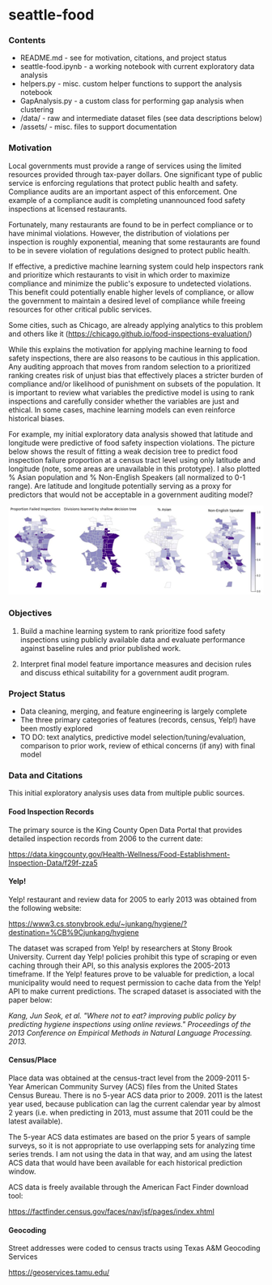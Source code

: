 # seattle-food

### Contents

- README.md - see for motivation, citations, and project status
- seattle-food.ipynb - a working notebook with current exploratory data analysis
- helpers.py - misc. custom helper functions to support the analysis notebook
- GapAnalysis.py - a custom class for performing gap analysis when clustering
- /data/ - raw and intermediate dataset files (see data descriptions below)
- /assets/ - misc. files to support documentation

### Motivation

Local governments must provide a range of services using the limited resources
provided through tax-payer dollars. One significant type of public service is
enforcing regulations that protect public health and safety. Compliance audits
are an important aspect of this enforcement. One example of a compliance audit
is completing unannounced food safety inspections at licensed restaurants.

Fortunately, many restaurants are found to be in perfect compliance or to have
minimal violations. However, the distribution of violations per inspection is
roughly exponential, meaning that some restaurants are found to be in severe
violation of regulations designed to protect public health.

If effective, a predictive machine learning system could help inspectors rank
and prioritize which restaurants to visit in which order to maximize compliance
and minimize the public's exposure to undetected violations. This benefit could
potentially enable higher levels of compliance, or allow the government to
maintain a desired level of compliance while freeing resources for other critical
public services.

Some cities, such as Chicago, are already applying analytics to this problem
and others like it (https://chicago.github.io/food-inspections-evaluation/)

While this explains the motivation for applying machine learning to food safety
inspections, there are also reasons to be cautious in this application. Any
auditing approach that moves from random selection to a prioritized ranking
creates risk of unjust bias that effectively places a stricter burden of
compliance and/or likelihood of punishment on subsets of the population. It is
important to review what variables the predictive model is using to rank
inspections and carefully consider whether the variables are just and ethical.
In some cases, machine learning models can even reinforce historical biases.

For example, my initial exploratory data analysis showed that latitude and
longitude were predictive of food safety inspection violations. The picture below
shows the result of fitting a weak decision tree to predict food inspection
failure proportion at a census tract level using only latitude and longitude
(note, some areas are unavailable in this prototype). I also
plotted % Asian population and % Non-English Speakers (all normalized to 0-1
range). Are latitude and longitude potentially serving as a proxy for predictors
that would not be acceptable in a government auditing model?

![Alt text](/assets/choropleth-bias.JPG?raw=true "Choropleth Bias")

### Objectives

1. Build a machine learning system to rank prioritize food safety inspections
using publicly available data and evaluate performance against baseline rules
and prior published work.

2. Interpret final model feature importance measures and decision rules
and discuss ethical suitability for a government audit program.

### Project Status

- Data cleaning, merging, and feature engineering is largely complete
- The three primary categories of features (records, census, Yelp!) have been
mostly explored
- TO DO: text analytics, predictive model selection/tuning/evaluation, comparison
to prior work, review of ethical concerns (if any) with final model

### Data and Citations

This initial exploratory analysis uses data from multiple public sources.

#### Food Inspection Records

The primary source is the King County Open Data Portal that provides detailed
inspection records from 2006 to the current date:

https://data.kingcounty.gov/Health-Wellness/Food-Establishment-Inspection-Data/f29f-zza5

#### Yelp!

Yelp! restaurant and review data for 2005 to early 2013 was obtained from the
following website:

https://www3.cs.stonybrook.edu/~junkang/hygiene/?destination=%CB%9Cjunkang/hygiene

The dataset was scraped from Yelp! by researchers at Stony Brook University.
Current day Yelp! policies prohibit this type of scraping or even caching through
their API, so this analysis explores the 2005-2013 timeframe. If the Yelp!
features prove to be valuable for prediction, a local municipality would need to
request permission to cache data from the Yelp! API to make current predictions.
The scraped dataset is associated with the paper below:

*Kang, Jun Seok, et al. "Where not to eat? improving public policy by predicting hygiene inspections using online reviews." Proceedings of the 2013 Conference on Empirical Methods in Natural Language Processing. 2013.*

#### Census/Place

Place data was obtained at the census-tract level from the 2009-2011 5-Year
American Community Survey (ACS) files from the United States Census Bureau.
There is no 5-year ACS data prior to 2009. 2011 is the latest year used, because
publication can lag the current calendar year by almost 2 years (i.e. when
predicting in 2013, must assume that 2011 could be the latest available).

The 5-year ACS data estimates are based on the prior 5 years of sample surveys,
so it is not appropriate to use overlapping sets for analyzing time series
trends. I am not using the data in that way, and am using the latest ACS data
that would have been available for each historical prediction window.

ACS data is freely available through the American Fact Finder download tool:

https://factfinder.census.gov/faces/nav/jsf/pages/index.xhtml

#### Geocoding

Street addresses were coded to census tracts using Texas A&M Geocoding Services

https://geoservices.tamu.edu/
